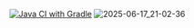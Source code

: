 [![Java CI with Gradle](https://github.com/Goldis04/Pattern1/actions/workflows/gradle-publish.yml/badge.svg)](https://github.com/Goldis04/Pattern1/actions/workflows/gradle-publish.yml)
![2025-06-17_21-02-36](https://github.com/user-attachments/assets/a511f802-5364-45ad-b6c2-ee03cae9d302)
